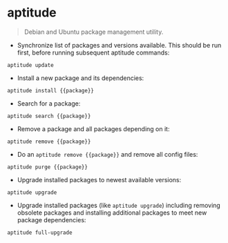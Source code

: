 # aptitude

> Debian and Ubuntu package management utility.

- Synchronize list of packages and versions available. This should be run first, before running subsequent aptitude commands:

`aptitude update`

- Install a new package and its dependencies:

`aptitude install {{package}}`

- Search for a package:

`aptitude search {{package}}`

- Remove a package and all packages depending on it:

`aptitude remove {{package}}`

- Do an `aptitude remove {{package}}` and remove all config files:

`aptitude purge {{package}}`

- Upgrade installed packages to newest available versions:

`aptitude upgrade`

- Upgrade installed packages (like `aptitude upgrade`) including removing obsolete packages and installing additional packages to meet new package dependencies:

`aptitude full-upgrade`
